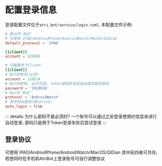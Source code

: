 # 配置登录信息

登录配置文件位于`atri_bot/service/login.toml`,
本配置文件示例:
```toml
# 默认的'协议'
# 可使用 IPAD/AndroidPhone/AndroidWatch/MacOS/QiDian
default_protocol = 'IPAD'

[[client]]
account = 123456

# 可配置多个Client
[[client]]
# Bot的账号(必须)
account = 114514
# Bot的密码, 此为可选, token登陆失败会自动尝试密码登陆
password = '1919810'
# Bot的'协议'
protocol = 'AndroidWatch'
# 是否自动登陆(默认true)
auto_login = true
```

::: details 为什么密码不是必须的?
一个账号可以通过之前登录使用的信息来进行自动登录,
密码只是用于Token登录失败后尝试登录
:::

## 登录协议
可使用 IPAD/AndroidPhone/AndroidWatch/MacOS/QiDian
其中前四者可共存, 若想同时在手机和AtriBot上登录账号可自行调整协议